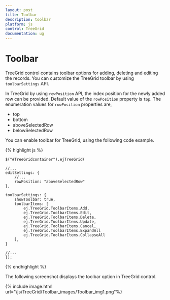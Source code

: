 ```yaml
---
layout: post
title: Toolbar
description: toolbar
platform: js
control: TreeGrid
documentation: ug
---
```


# Toolbar

TreeGrid control contains toolbar options for adding, deleting and editing the records. You can customize the TreeGrid toolbar by using `toolbarSettings` API. 

In TreeGrid by using `rowPosition` API, the index position for the newly added row can be provided. Default value of the `rowPosition` property is `top`. The enumeration values for `rowPosition` properties are,

* top
* bottom
* aboveSelectedRow
* belowSelectedRow

You can enable toolbar for TreeGrid, using the following code example.

{% highlight js %}

    $("#TreeGridcontainer").ejTreeGrid(

    //...
    editSettings: {
        //...
        rowPosition: "aboveSelectedRow"
    },

    toolbarSettings: {
        showToolbar: true,
        toolbarItems: [
            ej.TreeGrid.ToolbarItems.Add,
            ej.TreeGrid.ToolbarItems.Edit,
            ej.TreeGrid.ToolbarItems.Delete,
            ej.TreeGrid.ToolbarItems.Update,
            ej.TreeGrid.ToolbarItems.Cancel,
            ej.TreeGrid.ToolbarItems.ExpandAll
            ej.TreeGrid.ToolbarItems.CollapseAll
        ],
    }

    //...
    });

{% endhighlight %}

The following screenshot displays the toolbar option in TreeGrid control.

{% include image.html url="/js/TreeGrid/Toolbar_images/Toolbar_img1.png"%}

